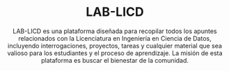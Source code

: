 ---
layout: ../layouts/Course.astro
title: LAB-LICD
subtitle: LAB-LICD es una plataforma diseñada para recopilar todos los apuntes relacionados con la Licenciatura en Ingeniería en Ciencia de Datos, incluyendo interrogaciones, proyectos, tareas y cualquier material que sea valioso para los estudiantes y el proceso de aprendizaje.  La misión de esta plataforma es buscar el bienestar de la comunidad.
sections: 
    - title: Ramos por semestre
      layout: menu
      data:
        - title: "Primer Semestre"
          data:
            - title: "Taller de Matematicas para Estadistica"
              link: "/cursos/1/MAT0007"
            - title: "Introduccion a la Programacion"
              link: "/cursos/1/IIC1103"
            - title: "Introduccion al Calculo"
              link: "/cursos/1/MAT1107"
            - title: "Introduccion al Algebra y Geometria"
              link: "/cursos/1/MAT1207"
        - title: "Segundo Semestre"
          data:
            - title: "Introducción a Ciencia de Datos"
              link: "/cursos/2/IMT2200"
            - title: "Álgebra Lineal para Ciencia de Datos"
              link: "/cursos/2/IMT2210"
            - title: "Programación Avanzada"
              link: "/cursos/2/IIC2233"
            - title: "Cálculo I"
              link: "/cursos/2/MAT1610"
        - title: "Tercer Semestre"
          data:
            - title: "Matemáticas Discretas"
              link: "/cursos/3/IIC1253"
            - title: "Cálculo para Ciencia de Datos"
              link: "/cursos/3/IMT2220"
            - title: "Álgebra Lineal Avanzada y Modelamiento"
              link: "/cursos/3/IMT2230"
            - title: "Ética para Ciencia de Datos y Estadística"
              link: "/cursos/3/ETI195"
        - title: "Cuarto Semestre"
          data:
            - title: "Modelos Probabilísticos"
              link: "/cursos/4/EYP1025"
            - title: "Estructuras de Datos y Algoritmos"
              link: "/cursos/4/IIC2133"
            - title: "Bases de Datos"
              link: "/cursos/4/IIC2413"
            - title: "Optimización para Ciencia de Datos"
              link: "/cursos/4/IMT2250"
        - title: "Quinto Semestre"
          data:
            - title: "Inferencia Estadística"
              link: "/cursos/5/EYP2114"
            - title: "Inteligencia Artificial"
              link: "/cursos/5/IIC2613"
            - title: "Procesamiento de Datos Masivos"
              link: "/cursos/5/IIC2440"
        - title: "Sexto Semestre"
          data:
            - title: "Procesos Estocásticos Aplicados"
              link: "/cursos/6/EYP210I"
            - title: "Análisis de Regresión"
              link: "/cursos/6/EYP230I"
            - title: "Visualización de Información"
              link: "/cursos/6/IIC2026"
            - title: "Minería de Datos"
              link: "/cursos/6/IIC2433"
        - title: "Septimo Semestre"
          data:
            - title: "Simulación Estocástica"
              link: "/cursos/7/EYP211I"
            - title: "Métodos Bayesianos"
              link: "/cursos/7/EYP280I"
            - title: "Teoría de Aprendizaje Automático"
              link: "/cursos/7/IMT2260"
        - title: "Octavo Semestre"
          data:
            - title: "Proyecto Final de Grado"
              link: /cursos/8/IMT2270


---
